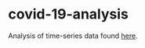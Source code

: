 # covid-19-analysis

Analysis of time-series data found [here](https://github.com/CSSEGISandData/COVID-19).